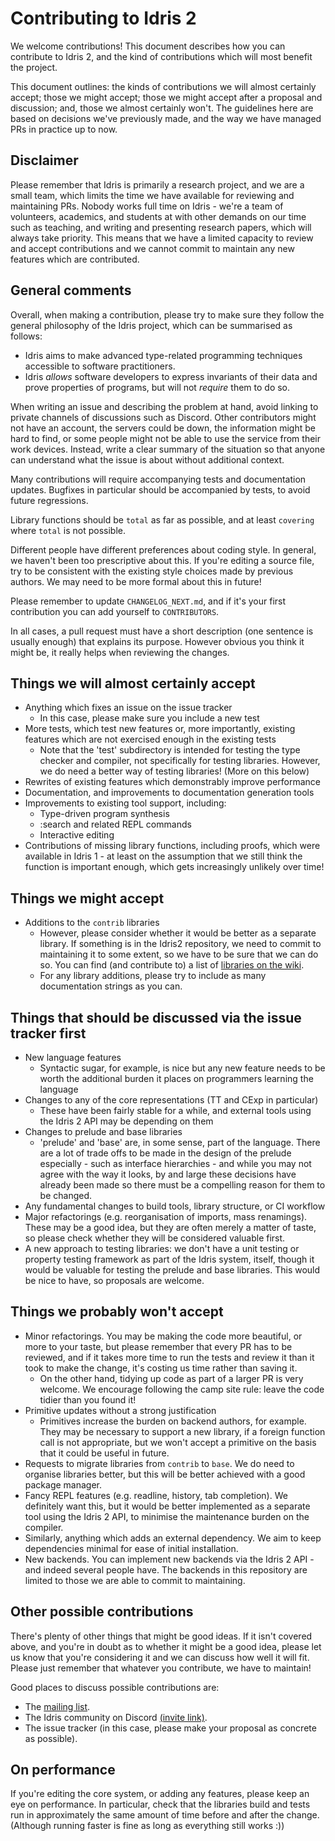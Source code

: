 Contributing to Idris 2
=======================

We welcome contributions! This document describes how you can contribute to
Idris 2, and the kind of contributions which will most benefit the project.

This document outlines: the kinds of contributions we will almost certainly
accept; those we might accept; those we might accept after a proposal and
discussion; and, those we almost certainly won't. The guidelines here are based
on decisions we've previously made, and the way we have managed PRs in practice
up to now.

## Disclaimer

Please remember that Idris
is primarily a research project, and we are a small team, which limits the time
we have available for reviewing and maintaining PRs. Nobody works full time on
Idris - we're a team of volunteers, academics, and students at with other
demands on our time such as teaching, and writing and presenting research
papers, which will always take priority. This means that we have a limited
capacity to review and accept contributions and we cannot commit to maintain
any new features which are contributed.


General comments
----------------

Overall, when making a contribution, please try to make sure they follow the
general philosophy of the Idris project, which can be summarised as follows:

* Idris aims to make advanced type-related programming techniques accessible to
  software practitioners.
* Idris *allows* software developers to express invariants of their data and prove
  properties of programs, but will not *require* them to do so.

When writing an issue and describing the problem at hand, avoid linking to
private channels of discussions such as Discord. Other contributors might not
have an account, the servers could be down, the information might be hard to
find, or some people might not be able to use the service from their work
devices. Instead, write a clear summary of the situation so that anyone can
understand what the issue is about without additional context.

Many contributions will require accompanying tests and documentation updates.
Bugfixes in particular should be accompanied by tests, to avoid future
regressions.

Library functions should be `total` as far as possible, and at least `covering`
where `total` is not possible.

Different people have different preferences about coding style. In general,
we haven't been too prescriptive about this. If you're editing a source file,
try to be consistent with the existing style choices made by previous authors.
We may need to be more formal about this in future!

Please remember to update `CHANGELOG_NEXT.md`, and if it's your first contribution
you can add yourself to `CONTRIBUTORS`.

In all cases, a pull request must have a short description (one sentence is
usually enough) that explains its purpose. However obvious you think it might
be, it really helps when reviewing the changes.

Things we will almost certainly accept
--------------------------------------

* Anything which fixes an issue on the issue tracker
  - In this case, please make sure you include a new test
* More tests, which test new features or, more importantly, existing features
  which are not exercised enough in the existing tests
  - Note that the 'test' subdirectory is intended for testing the type checker
    and compiler, not specifically for testing libraries. However, we do need
    a better way of testing libraries! (More on this below)
* Rewrites of existing features which demonstrably improve performance
* Documentation, and improvements to documentation generation tools
* Improvements to existing tool support, including:
  - Type-driven program synthesis
  - :search and related REPL commands
  - Interactive editing
* Contributions of missing library functions, including proofs, which were
  available in Idris 1 - at least on the assumption that we still think the
  function is important enough, which gets increasingly unlikely over time!

Things we might accept
----------------------

* Additions to the `contrib` libraries
  - However, please consider whether it would be better as a separate library.
    If something is in the Idris2 repository, we need to commit to maintaining
    it to some extent, so we have to be sure that we can do so. You can find
    (and contribute to) a list of [libraries on the wiki](
    https://github.com/idris-lang/Idris2/wiki/1-%5BLanguage%5D-Libraries).
  - For any library additions, please try to include as many documentation
    strings as you can.

Things that should be discussed via the issue tracker first
-----------------------------------------------------------

* New language features
  - Syntactic sugar, for example, is nice but any new feature needs to be
    worth the additional burden it places on programmers learning the language
* Changes to any of the core representations (TT and CExp in particular)
  - These have been fairly stable for a while, and external tools using the
    Idris 2 API may be depending on them
* Changes to prelude and base libraries
  - 'prelude' and 'base' are, in some sense, part of the language. There are a
    lot of trade offs to be made in the design of the prelude especially - such
    as interface hierarchies - and while you may not agree with the way it looks,
    by and large these decisions have already been made so there must be a
    compelling reason for them to be changed.
* Any fundamental changes to build tools, library structure, or CI workflow
* Major refactorings (e.g. reorganisation of imports, mass renamings). These
  may be a good idea, but they are often merely a matter of taste, so please
  check whether they will be considered valuable first.
* A new approach to testing libraries: we don't have a unit testing or
  property testing framework as part of the Idris system, itself, though it
  would be valuable for testing the prelude and base libraries. This would be
  nice to have, so proposals are welcome.

Things we probably won't accept
-------------------------------

* Minor refactorings. You may be making the code more beautiful, or more to
  your taste, but please remember that every PR has to be reviewed, and if it
  takes more time to run the tests and review it than it took to make the change,
  it's costing us time rather than saving it.
  - On the other hand, tidying up code as part of a larger PR is very welcome.
    We encourage following the camp site rule: leave the code tidier than you
    found it!
* Primitive updates without a strong justification
  - Primitives increase the burden on backend authors, for example. They may
    be necessary to support a new library, if a foreign function call is not
    appropriate, but we won't accept a primitive on the basis that it could be
    useful in future.
* Requests to migrate libraries from `contrib` to `base`. We do need to
  organise libraries better, but this will be better achieved with a good
  package manager.
* Fancy REPL features (e.g. readline, history, tab completion). We definitely
  want this, but it would be better implemented as a separate tool using the
  Idris 2 API, to minimise the maintenance burden on the compiler.
* Similarly, anything which adds an external dependency. We aim to keep
  dependencies minimal for ease of initial installation.
* New backends. You can implement new backends via the Idris 2 API - and indeed
  several people have. The backends in this repository are limited to those we
  are able to commit to maintaining.

Other possible contributions
----------------------------

There's plenty of other things that might be good ideas. If it isn't covered
above, and you're in doubt as to whether it might be a good idea, please let us
know that you're considering it and we can discuss how well it will fit. Please
just remember that whatever you contribute, we have to maintain!

Good places to discuss possible contributions are:

* The [mailing list](https://groups.google.com/forum/#!forum/idris-lang).
* The Idris community on Discord [(invite link)](https://discord.gg/YXmWC5yKYM).
* The issue tracker (in this case, please make your proposal as concrete as
  possible).

On performance
--------------

If you're editing the core system, or adding any features, please keep an
eye on performance. In particular, check that the libraries build and tests
run in approximately the same amount of time before and after the change.
(Although running faster is fine as long as everything still works :))
